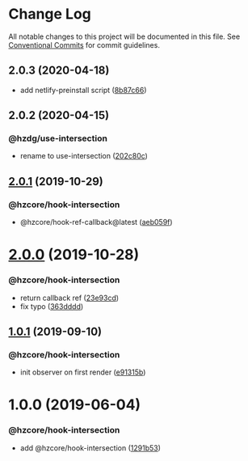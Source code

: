 # Change Log

All notable changes to this project will be documented in this file.
See [Conventional Commits](https://conventionalcommits.org) for commit guidelines.

## 2.0.3 (2020-04-18)


* add netlify-preinstall script ([8b87c66](https://github.com/hzdg/hz-core/commit/8b87c66))


## 2.0.2 (2020-04-15)


### @hzdg/use-intersection

* rename to use-intersection ([202c80c](https://github.com/hzdg/hz-core/commit/202c80c))


## [2.0.1](https://github.com/hzdg/hz-core/compare/@hzcore/hook-intersection@2.0.0...@hzcore/hook-intersection@2.0.1) (2019-10-29)


### @hzcore/hook-intersection

* @hzcore/hook-ref-callback@latest ([aeb059f](https://github.com/hzdg/hz-core/commit/aeb059f))


# [2.0.0](https://github.com/hzdg/hz-core/compare/@hzcore/hook-intersection@1.0.1...@hzcore/hook-intersection@2.0.0) (2019-10-28)


### @hzcore/hook-intersection

* return callback ref ([23e93cd](https://github.com/hzdg/hz-core/commit/23e93cd))
* fix typo ([363dddd](https://github.com/hzdg/hz-core/commit/363dddd))


## [1.0.1](https://github.com/hzdg/hz-core/compare/@hzcore/hook-intersection@1.0.0...@hzcore/hook-intersection@1.0.1) (2019-09-10)


### @hzcore/hook-intersection

* init observer on first render ([e91315b](https://github.com/hzdg/hz-core/commit/e91315b))


# 1.0.0 (2019-06-04)


### @hzcore/hook-intersection

* add @hzcore/hook-intersection ([1291b53](https://github.com/hzdg/hz-core/commit/1291b53))
